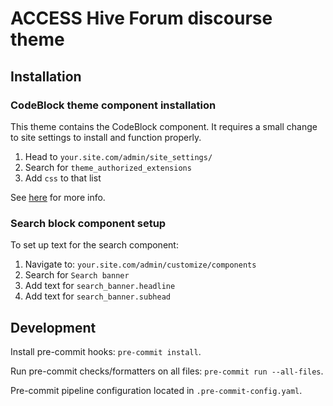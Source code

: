 # ACCESS Hive Forum discourse theme

## Installation

### CodeBlock theme component installation

This theme contains the CodeBlock component. It requires a small change to site
settings to install and function properly.

1.  Head to `your.site.com/admin/site_settings/`
2.  Search for `theme_authorized_extensions`
3.  Add `css` to that list

See [here](https://meta.discourse.org/t/codeblock-theme-picker/146396/25) for
more info.

### Search block component setup

To set up text for the search component:

1.  Navigate to: `your.site.com/admin/customize/components`
2.  Search for `Search banner`
3.  Add text for `search_banner.headline`
4.  Add text for `search_banner.subhead`

## Development

Install pre-commit hooks: `pre-commit install`.

Run pre-commit checks/formatters on all files: `pre-commit run --all-files`.

Pre-commit pipeline configuration located in `.pre-commit-config.yaml`.
